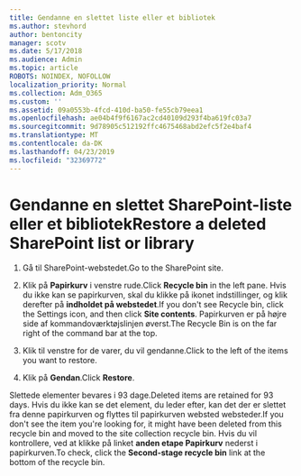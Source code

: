 ```yaml
---
title: Gendanne en slettet liste eller et bibliotek
ms.author: stevhord
author: bentoncity
manager: scotv
ms.date: 5/17/2018
ms.audience: Admin
ms.topic: article
ROBOTS: NOINDEX, NOFOLLOW
localization_priority: Normal
ms.collection: Adm_O365
ms.custom: ''
ms.assetid: 09a0553b-4fcd-410d-ba50-fe55cb79eea1
ms.openlocfilehash: ae04b4f9f6167ac2cd40109d293f4ba619fc03a7
ms.sourcegitcommit: 9d78905c512192ffc4675468abd2efc5f2e4baf4
ms.translationtype: MT
ms.contentlocale: da-DK
ms.lasthandoff: 04/23/2019
ms.locfileid: "32369772"
---
```

# <a name="restore-a-deleted-sharepoint-list-or-library"></a><span data-ttu-id="7825c-102">Gendanne en slettet SharePoint-liste eller et bibliotek</span><span class="sxs-lookup"><span data-stu-id="7825c-102">Restore a deleted SharePoint list or library</span></span>

1. <span data-ttu-id="7825c-103">Gå til SharePoint-webstedet.</span><span class="sxs-lookup"><span data-stu-id="7825c-103">Go to the SharePoint site.</span></span>
    
2. <span data-ttu-id="7825c-104">Klik på **Papirkurv** i venstre rude.</span><span class="sxs-lookup"><span data-stu-id="7825c-104">Click **Recycle bin** in the left pane.</span></span> <span data-ttu-id="7825c-105">Hvis du ikke kan se papirkurven, skal du klikke på ikonet indstillinger, og klik derefter på **indholdet på webstedet**.</span><span class="sxs-lookup"><span data-stu-id="7825c-105">If you don't see Recycle bin, click the Settings icon, and then click **Site contents**.</span></span> <span data-ttu-id="7825c-106">Papirkurven er på højre side af kommandoværktøjslinjen øverst.</span><span class="sxs-lookup"><span data-stu-id="7825c-106">The Recycle Bin is on the far right of the command bar at the top.</span></span>
    
3. <span data-ttu-id="7825c-107">Klik til venstre for de varer, du vil gendanne.</span><span class="sxs-lookup"><span data-stu-id="7825c-107">Click to the left of the items you want to restore.</span></span>
    
4. <span data-ttu-id="7825c-108">Klik på **Gendan**.</span><span class="sxs-lookup"><span data-stu-id="7825c-108">Click **Restore**.</span></span>
    
<span data-ttu-id="7825c-109">Slettede elementer bevares i 93 dage.</span><span class="sxs-lookup"><span data-stu-id="7825c-109">Deleted items are retained for 93 days.</span></span> <span data-ttu-id="7825c-110">Hvis du ikke kan se det element, du leder efter, kan det der er slettet fra denne papirkurven og flyttes til papirkurven websted websteder.</span><span class="sxs-lookup"><span data-stu-id="7825c-110">If you don't see the item you're looking for, it might have been deleted from this recycle bin and moved to the site collection recycle bin.</span></span> <span data-ttu-id="7825c-111">Hvis du vil kontrollere, ved at klikke på linket **anden etape Papirkurv** nederst i papirkurven.</span><span class="sxs-lookup"><span data-stu-id="7825c-111">To check, click the **Second-stage recycle bin** link at the bottom of the recycle bin.</span></span> 
  

